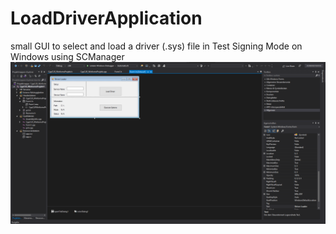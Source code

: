# LoadDriverApplication
small GUI to select and load a driver (.sys) file in Test Signing Mode on Windows using SCManager
![alt text](https://github.com/Flerov/LoadDriverApplication/blob/misc/LoaderGUI.png)
